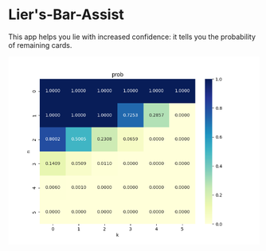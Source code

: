 # Lier's-Bar-Assist

This app helps you lie with increased confidence: it tells you the probability of remaining cards.

![probability heatmap](heatmap.png)
